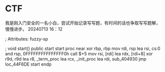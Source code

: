 # CTF
我是刚入门安全的一名小白，尝试开始记录写写题，有时间的话也争取写写题解，慢慢进步。    20240713  16：12


; Attributes: fuzzy-sp

; void start()
public start
start proc near
xor     rbp, rbp
mov     rdi, rsp
lea     rsi, cs:0
and     rsp, 0FFFFFFFFFFFFFFF0h
call    $+5
mov     rsi, [rdi]
lea     rdx, [rdi+8]
xor     r9d, r9d
lea     r8, _term_proc
lea     rcx, _init_proc
lea     rdi, sub_404930
jmp     loc_44F6DE
start endp
